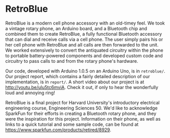 RetroBlue
=========

RetroBlue is a modern cell phone accessory with an old-timey feel. We took a vintage rotary phone, an Arduino board, and a Bluetooth chip and combined them to create RetroBlue, a fully functional Bluetooth accessory that can dial and receive calls via a cell phone. The user simply pairs his or her cell phone with RetroBlue and all calls are then forwarded to the unit. We worked extensively to convert the antiquated circuitry within the phone to portable battery-powered components and developed custom code and circuitry to pass calls to and from the rotary phone's hardware.

Our code, developed with Arduino 1.0.5 on an Arduino Uno, is in `retroblue/`. Our project report, which contains a fairly detailed description of our implementation, is in `report/`. A short video about our project is at <http://youtu.be/ulu5tc6mviA>. Check it out, if only to hear the wonderfully loud and annoying ring!

RetroBlue is a final project for Harvard University's introductory electrical engineering course, Engineering Sciences 50. We'd like to acknowledge SparkFun for their efforts in creating a Bluetooth rotary phone, and they were the inspiration for this project. Information on their phone, as well as links to a quick tutorial and some sample code, can be found at <https://www.sparkfun.com/products/retired/8929>.
